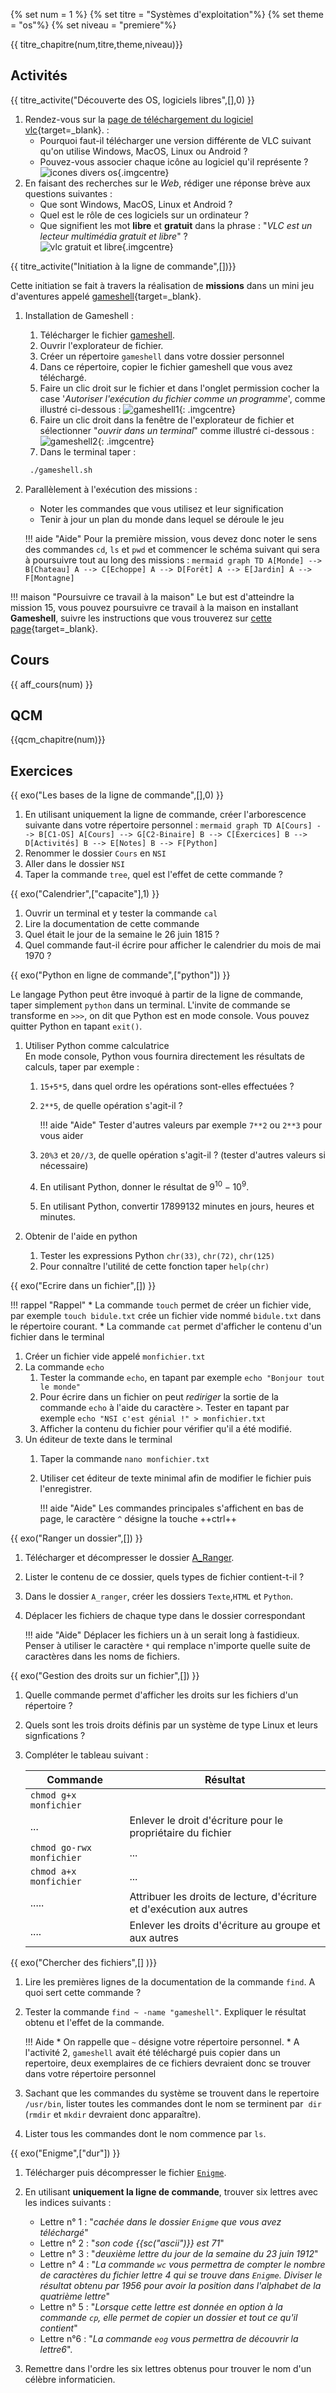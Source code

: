 {% set num = 1 %}
{% set titre = "Systèmes d'exploitation"%}
{% set theme = "os"%}
{% set niveau = "premiere"%} 


{{ titre_chapitre(num,titre,theme,niveau)}}
 
## Activités 

{{ titre_activite("Découverte des OS, logiciels libres",[],0) }}
 

1. Rendez-vous sur la  [page de téléchargement du logiciel vlc](https://www.videolan.org/vlc/index.fr.html){target=_blank}. :
    * Pourquoi faut-il télécharger une version différente de VLC suivant qu'on utilise Windows, MacOS, Linux ou Android ?
    * Pouvez-vous associer chaque icône au logiciel qu'il représente ?  
    ![icones divers os](./images/C1/icones_os.png){.imgcentre}
2. En faisant  des recherches sur le *Web*, rédiger une réponse brève aux questions suivantes :
    * Que sont Windows, MacOS, Linux et Android ?
    * Quel est le rôle de ces logiciels sur un ordinateur ?
    * Que signifient les mot **libre** et **gratuit** dans la phrase : "*VLC est un lecteur multimédia gratuit et libre*" ?  
    ![vlc gratuit et libre](./images/C1/vlc_libre.png){.imgcentre}

{{ titre_activite("Initiation à la ligne de commande",[])}}

Cette initiation se fait à travers la réalisation de **missions** dans un mini jeu d'aventures appelé [gameshell](https://github.com/phyver/GameShell){target=_blank}. 


1. Installation de Gameshell :
    1. Télécharger le fichier [gameshell](./files/C1/gameshell.sh).
    2. Ouvrir l'explorateur de fichier.
    3. Créer un répertoire `gameshell` dans votre dossier personnel
    4. Dans ce répertoire, copier le fichier gameshell que vous avez téléchargé.
    4. Faire un clic droit sur le fichier et dans l'onglet permission cocher la case '*Autoriser l'exécution du fichier comme un programme*', comme illustré ci-dessous : ![gameshell1](./images/C1/gameshell1.png){: .imgcentre}
    5. Faire un clic droit dans la fenêtre de l'explorateur de fichier et sélectionner "*ouvrir dans un terminal*" comme illustré ci-dessous :![gameshell2](./images/C1/gameshell2.png){: .imgcentre}
    6. Dans le terminal taper :
    ```bash
     ./gameshell.sh 
    ```

2. Parallèlement à l'exécution des missions :
    * Noter les commandes que vous utilisez et leur signification
    * Tenir à jour un plan du monde dans lequel se déroule le jeu
    
    !!! aide "Aide"
        Pour la première mission, vous devez donc noter le sens des commandes `cd`, `ls` et `pwd` et commencer le schéma suivant qui sera à poursuivre tout au long des missions :
        ```mermaid
            graph TD
            A[Monde] --> B[Chateau]
            A --> C[Echoppe]
            A --> D[Forêt]
            A --> E[Jardin]
            A --> F[Montagne]
        ```

!!! maison "Poursuivre ce travail à la maison"
    Le but est d'atteindre la mission 15, vous pouvez  poursuivre ce travail à la maison en installant **Gameshell**, suivre les instructions que vous trouverez sur [cette page](https://linuxfr.org/news/gameshell-le-retour){target=_blank}.

## Cours

{{ aff_cours(num) }}

## QCM

{{qcm_chapitre(num)}}

## Exercices


{{ exo("Les bases de la ligne de commande",[],0) }}
1. En utilisant uniquement la  ligne de commande, créer l'arborescence suivante dans votre répertoire personnel :
        ```mermaid
            graph TD
            A[Cours] --> B[C1-OS]
            A[Cours] --> G[C2-Binaire]
            B --> C[Exercices]
            B --> D[Activités]
            B --> E[Notes]
            B --> F[Python]
        ```
2. Renommer le dossier `Cours` en `NSI`
3. Aller dans le dossier `NSI`
4. Taper la commande `tree`, quel est l'effet de cette commande ?

{{ exo("Calendrier",["capacite"],1) }}

1. Ouvrir un terminal et y tester la commande ``cal``
2. Lire la documentation de cette commande
3. Quel était le jour de la semaine le 26 juin 1815 ?
4. Quel commande faut-il écrire pour afficher le calendrier du mois de mai 1970 ?

{{ exo("Python en ligne de commande",["python"]) }}

Le langage Python peut être invoqué à partir de la ligne de commande, taper simplement `python` dans un terminal. L'invite de commande se transforme en `>>>`, on dit que Python est en mode console. Vous pouvez quitter Python en tapant `exit()`.

1. Utiliser Python comme calculatrice <br>En mode console, Python vous fournira directement les résultats de calculs, taper par exemple  :
    1. `15+5*5`, dans quel ordre les opérations sont-elles effectuées ?
    2. `2**5`, de quelle opération s'agit-il ?

        !!! aide "Aide"
            Tester d'autres valeurs par exemple `7**2` ou `2**3` pour vous aider

    3. `20%3`  et  `20//3`, de quelle opération s'agit-il ? (tester d'autres valeurs si nécessaire)
    4. En utilisant Python, donner le résultat de $9^{10} - 10^9$.
    5. En utilisant Python, convertir 17899132 minutes en jours, heures et minutes. 

2. Obtenir de l'aide en python
    1. Tester les expressions Python `chr(33)`,  `chr(72)`, `chr(125)`
    2. Pour connaître l'utilité de cette fonction taper `help(chr)`

{{ exo("Ecrire dans un fichier",[]) }}

!!! rappel "Rappel"
    * La commande `touch` permet de créer un fichier vide, par exemple `touch bidule.txt` crée un fichier vide nommé `bidule.txt` dans le répertoire courant.
    * La commande `cat` permet d'afficher le contenu d'un fichier dans le terminal
1. Créer un fichier vide appelé `monfichier.txt`
1. La commande `echo`
    1. Tester la commande `echo`, en tapant par exemple `echo "Bonjour tout le monde"`
    2. Pour écrire dans un fichier on peut *rediriger* la sortie de la commande `echo` à l'aide du caractère `>`. Tester en tapant par exemple `echo "NSI c'est génial !" > monfichier.txt`
    3. Afficher la contenu du fichier pour vérifier qu'il a été modifié.
2. Un éditeur de texte dans le terminal
    1. Taper la commande `nano monfichier.txt`
    2. Utiliser cet éditeur de texte minimal afin de modifier le fichier puis l'enregistrer.

        !!! aide "Aide"
            Les commandes principales s'affichent en bas de page, le caractère `^` désigne la touche ++ctrl++ 

{{ exo("Ranger un dossier",[]) }}

1. Télécharger et décompresser le dossier [A_Ranger](./files/C1/A_Ranger.zip).
2. Lister le contenu de ce dossier, quels types de fichier contient-t-il ?
3. Dans le dossier `A_ranger`, créer les dossiers `Texte`,`HTML` et `Python`. 
4. Déplacer les fichiers de chaque type dans le dossier correspondant

    !!! aide "Aide"
            Déplacer les fichiers un à un serait long à fastidieux. Penser à utiliser le caractère `*` qui remplace n'importe quelle suite de caractères dans les noms de fichiers.


{{ exo("Gestion des droits sur un fichier",[]) }}
1. Quelle commande permet d'afficher les droits sur les fichiers d'un répertoire ?
2. Quels sont les trois droits définis par un système de type Linux et leurs signfications ?
3. Compléter le tableau suivant :

    |Commande | Résultat |
    |---------|----------|
    |`chmod g+x monfichier` | |
    | ... | Enlever le droit d'écriture pour le propriétaire du fichier|
    | `chmod go-rwx monfichier` | ... |
    | `chmod a+x monfichier` | ... |
    | ..... | Attribuer les droits de lecture, d'écriture et d'exécution aux autres |
    | ....  | Enlever les droits d'écriture au groupe et aux autres|


{{ exo("Chercher des fichiers",[] )}}

1. Lire les premières lignes de la documentation de la commande `find`. A quoi sert cette commande ?
2. Tester la commande `find ~ -name "gameshell"`. Expliquer le résultat obtenu et l'effet de la commande.

    !!! Aide 
         * On rappelle que `~` désigne votre répertoire personnel.
         * A l'activité 2, `gameshell` avait été téléchargé puis copier dans un repertoire, deux exemplaires de ce fichiers devraient donc se trouver dans votre répertoire personnel

3. Sachant que les commandes du système se trouvent dans le repertoire `/usr/bin`, lister toutes les commandes dont le nom se terminent par  `dir` (`rmdir` et `mkdir` devraient donc apparaître).

4. Lister tous les commandes dont le nom commence par `ls`. 


        

{{ exo("Enigme",["dur"]) }}

1. Télécharger puis décompresser le fichier [`Enigme`](./files/C1/Enigme.zip).
2. En utilisant **uniquement la ligne de commande**, trouver six lettres avec les indices suivants :
    
    * Lettre n° 1 : "*cachée dans le dossier `Enigme` que vous avez téléchargé*"
    * Lettre n° 2 : "*son code {{sc("ascii")}} est 71*"
    * Lettre n° 3 : "*deuxième lettre du jour de la semaine du 23 juin 1912*"
    * Lettre n° 4 : "*La commande `wc` vous permettra de compter le nombre de caractères du fichier lettre 4 qui se trouve dans `Enigme`. Diviser le résultat obtenu par 1956 pour avoir la position dans l'alphabet de la quatrième lettre*"
    * Lettre n° 5 : "*Lorsque cette lettre est donnée en option à la commande `cp`, elle permet de copier un dossier et tout ce qu'il contient*"
    * Lettre n°6 : "*La commande `eog` vous permettra de découvrir la lettre6*".

3. Remettre dans l'ordre les six lettres obtenus pour trouver le nom d'un célèbre informaticien.



